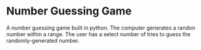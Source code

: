 # Number Guessing Game
A number guessing game built in python. The computer generates a randon number within a range.
The user has a select number of tries to guess the randomly-generated number. 
